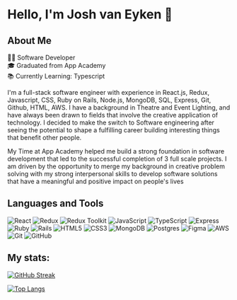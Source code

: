 # Hello, I'm Josh van Eyken 👋

## About Me

:man_technologist: Software Developer  
:mortar_board: Graduated from App Academy  
:books: Currently Learning: Typescript

I'm a full-stack software engineer with experience in React.js, Redux, Javascript, CSS, Ruby on Rails, Node.js, MongoDB, SQL, Express, Git, Github, HTML, AWS. I have a background in Theatre and Event Lighting, and have always been drawn to fields that involve the creative application of technology. I decided to make the switch to Software engineering after seeing the potential to shape a fulfilling career building interesting things that benefit other people. 

My Time at App Academy helped me build a strong foundation in software development that led to the successful completion of 3 full scale projects. I am driven by the opportunity to merge my background in creative problem solving with my strong interpersonal skills to develop software solutions that have a meaningful and positive impact on people's lives


## Languages and Tools

![React](https://img.shields.io/badge/react-%2320232a.svg?style=for-the-badge&logo=react&logoColor=%2361DAFB)
![Redux](https://img.shields.io/badge/redux-%23593d88.svg?style=for-the-badge&logo=redux&logoColor=white)
![Redux Toolkit](https://img.shields.io/badge/redux_toolkit-%23593d88.svg?style=for-the-badge&logo=redux&logoColor=white)
![JavaScript](https://img.shields.io/badge/javascript-%23323330.svg?style=for-the-badge&logo=javascript&logoColor=%23F7DF1E)
![TypeScript](https://img.shields.io/badge/TypeScript-lightgrey?style=for-the-badge&logo=TypeScript&logoColor=blue)
![Express](https://img.shields.io/badge/Express-grey?style=for-the-badge&logo=express&logoColor=white)
![Ruby](https://img.shields.io/badge/ruby-%23CC342D.svg?style=for-the-badge&logo=ruby&logoColor=white)
![Rails](https://img.shields.io/badge/rails-%23CC0000.svg?style=for-the-badge&logo=ruby-on-rails&logoColor=white)
![HTML5](https://img.shields.io/badge/html5-%23E34F26.svg?style=for-the-badge&logo=html5&logoColor=white)
![CSS3](https://img.shields.io/badge/css3-%231572B6.svg?style=for-the-badge&logo=css3&logoColor=white)
![MongoDB](https://img.shields.io/badge/MongoDB-%234ea94b.svg?style=for-the-badge&logo=mongodb&logoColor=white)
![Postgres](https://img.shields.io/badge/postgres-%23316192.svg?style=for-the-badge&logo=postgresql&logoColor=white)
![Figma](https://img.shields.io/badge/figma-%23F24E1E.svg?style=for-the-badge&logo=figma&logoColor=white)
![AWS](https://img.shields.io/badge/AWS-%23FF9900.svg?style=for-the-badge&logo=amazon-aws&logoColor=white)
![Git](https://img.shields.io/badge/git-%23F05033.svg?style=for-the-badge&logo=git&logoColor=white)
![GitHub](https://img.shields.io/badge/github-%23121011.svg?style=for-the-badge&logo=github&logoColor=white)

## My stats:

<!-- [![Josh's GitHub stats](https://github-readme-stats.vercel.app/api?username=jvaneyken&show_icons=true&theme=github_dark)](https://github.com/jvaneyken/github-readme-stats) -->
[![GitHub Streak](https://streak-stats.demolab.com?user=jvaneyken&theme=github-dark-blue&hide_border=true)](https://git.io/streak-stats) 

[![Top Langs](https://github-readme-stats.vercel.app/api/top-langs/?username=jvaneyken&theme=github_dark)](https://github.com/jvaneyken/github-readme-stats)



<!--
**jvaneyken/jvaneyken** is a ✨ _special_ ✨ repository because its `README.md` (this file) appears on your GitHub profile.

Here are some ideas to get you started:

- 🔭 I’m currently working on ...
- 🌱 I’m currently learning ...
- 👯 I’m looking to collaborate on ...
- 🤔 I’m looking for help with ...
- 💬 Ask me about ...
- 📫 How to reach me: ...
- 😄 Pronouns: ...
- ⚡ Fun fact: ...
-->
